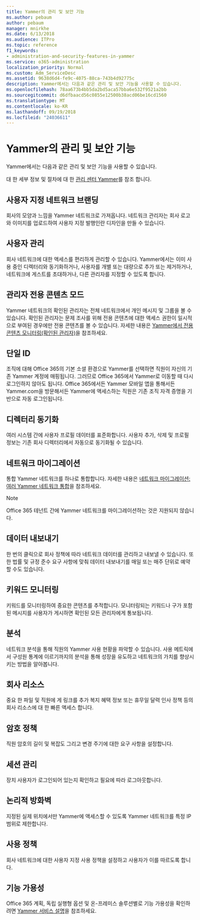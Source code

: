 ```yaml
---
title: Yammer의 관리 및 보안 기능
ms.author: pebaum
author: pebaum
manager: mnirkhe
ms.date: 6/13/2018
ms.audience: ITPro
ms.topic: reference
f1_keywords:
- administration-and-security-features-in-yammer
ms.service: o365-administration
localization_priority: Normal
ms.custom: Adm_ServiceDesc
ms.assetid: 9638d6d4-fe9c-4075-88ca-743b4d92775c
description: Yammer에서는 다음과 같은 관리 및 보안 기능을 사용할 수 있습니다.
ms.openlocfilehash: 78aa673b4bb5da2bd5aca57bba6e532f9521a2bb
ms.sourcegitcommit: d6dfbaacd56c0855e12500b38acd06be16cd1560
ms.translationtype: MT
ms.contentlocale: ko-KR
ms.lasthandoff: 09/19/2018
ms.locfileid: "24036611"
---
```

# <a name="administration-and-security-features-in-yammer"></a>Yammer의 관리 및 보안 기능

Yammer에서는 다음과 같은 관리 및 보안 기능을 사용할 수 있습니다.
  
대 한 세부 정보 및 절차에 대 한 [관리 센터 Yammer](https://go.microsoft.com/fwlink/?LinkId=869688)를 참조 합니다.
  
## <a name="custom-network-branding"></a>사용자 지정 네트워크 브랜딩
<a name="bkmk_CustomNetworkBranding"> </a>

회사의 모양과 느낌을 Yammer 네트워크로 가져옵니다. 네트워크 관리자는 회사 로고와 이미지를 업로드하여 사용자 지정 발행인란 디자인을 만들 수 있습니다.
  
## <a name="user-management"></a>사용자 관리
<a name="bkmk_UserManagement"> </a>

회사 네트워크에 대한 액세스를 편리하게 관리할 수 있습니다. Yammer에서는 이미 사용 중인 디렉터리와 동기화하거나, 사용자를 개별 또는 대량으로 추가 또는 제거하거나, 네트워크에 게스트를 초대하거나, 다른 관리자를 지정할 수 있도록 합니다.
  
## <a name="admin-private-content-mode"></a>관리자 전용 콘텐츠 모드
<a name="bkmk_AdminPrivate"> </a>

Yammer 네트워크의 확인된 관리자는 전체 네트워크에서 개인 메시지 및 그룹을 볼 수 있습니다. 확인된 관리자는 문제 조사를 위해 전용 콘텐츠에 대한 액세스 권한이 일시적으로 부여된 경우에만 전용 콘텐츠를 볼 수 있습니다. 자세한 내용은 [Yammer에서 전용 콘텐츠 모니터링(확인된 관리자)](https://go.microsoft.com/fwlink/?LinkId=627479)을 참조하세요.
  
## <a name="single-identity"></a>단일 ID
<a name="bkmk_o365_user_mapping"> </a>

조직에 대해 Office 365의 기본 소셜 환경으로 Yammer를 선택하면 직원이 자신의 기존 Yammer 계정에 매핑됩니다. 그러므로 Office 365에서 Yammer로 이동할 때 다시 로그인하지 않아도 됩니다. Office 365에서든 Yammer 모바일 앱을 통해서든 Yammer.com을 방문해서든 Yammer에 액세스하는 직원은 기존 조직 자격 증명을 기반으로 자동 로그인됩니다.
  
## <a name="directory-synchronization"></a>디렉터리 동기화
<a name="bkmk_DirectorySynchronization"> </a>

여러 시스템 간에 사용자 프로필 데이터를 표준화합니다. 사용자 추가, 삭제 및 프로필 정보는 기존 회사 디렉터리에서 자동으로 동기화될 수 있습니다.
  
## <a name="network-migration"></a>네트워크 마이그레이션
<a name="bkmk_NetworkMigration"> </a>

통합 Yammer 네트워크를 하나로 통합합니다. 자세한 내용은 [네트워크 마이그레이션: 여러 Yammer 네트워크 통합](https://go.microsoft.com/fwlink/?LinkID=617488)을 참조하세요.
  
> [!NOTE]
> Office 365 테넌트 간에 Yammer 네트워크를 마이그레이션하는 것은 지원되지 않습니다. 
  
## <a name="data-export"></a>데이터 내보내기
<a name="bkmk_DataExport"> </a>

한 번의 클릭으로 회사 정책에 따라 네트워크 데이터를 관리하고 내보낼 수 있습니다. 또한 법률 및 규정 준수 요구 사항에 맞춰 데이터 내보내기를 매일 또는 매주 단위로 예약할 수도 있습니다.
  
## <a name="keyword-monitoring"></a>키워드 모니터링
<a name="bkmk_KeywordMonitoring"> </a>

키워드를 모니터링하여 중요한 콘텐츠를 추적합니다. 모니터링되는 키워드나 구가 포함된 메시지를 사용자가 게시하면 확인된 모든 관리자에게 통보됩니다.
  
## <a name="analytics"></a>분석
<a name="bkmk_Analytics"> </a>

네트워크 분석을 통해 직원의 Yammer 사용 현황을 파악할 수 있습니다. 사용 메트릭에서 구성원 통계에 이르기까지의 분석을 통해 성장을 유도하고 네트워크의 가치를 향상시키는 방법을 알아봅니다.
  
## <a name="company-resources"></a>회사 리소스
<a name="bkmk_CompanyResources"> </a>

중요 한 파일 및 직원에 게 링크를 추가 복지 혜택 정보 또는 휴무일 달력 인사 정책 등의 회사 리소스에 대 한 빠른 액세스 합니다.
  
## <a name="password-policies"></a>암호 정책
<a name="bkmk_PasswordPolicies"> </a>

직원 암호의 길이 및 복잡도 그리고 변경 주기에 대한 요구 사항을 설정합니다.
  
## <a name="session-management"></a>세션 관리
<a name="bkmk_SessionManagement"> </a>

장치 사용자가 로그인되어 있는지 확인하고 필요에 따라 로그아웃합니다.
  
## <a name="logical-firewall"></a>논리적 방화벽
<a name="bkmk_LogicalFirewall"> </a>

지정된 실제 위치에서만 Yammer에 액세스할 수 있도록 Yammer 네트워크를 특정 IP 범위로 제한합니다.
  
## <a name="usage-policy"></a>사용 정책
<a name="bkmk_UsagePolicy"> </a>

회사 네트워크에 대한 사용자 지정 사용 정책을 설정하고 사용자가 이를 따르도록 합니다.
  
## <a name="feature-availability"></a>기능 가용성
<a name="bkmk_UsagePolicy"> </a>

Office 365 계획, 독립 실행형 옵션 및 온-프레미스 솔루션별로 기능 가용성을 확인하려면 [Yammer 서비스 설명](yammer-service-description.md)을 참조하세요.
  

